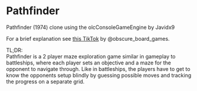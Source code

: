 # Pathfinder
Pathfinder (1974) clone using the olcConsoleGameEngine by Javidx9

For a brief explanation see [this TikTok](https://vm.tiktok.com/ZM8nP15tb/) by @obscure_board_games.

TL;DR:\
Pathfinder is a 2 player maze exploration game similar in gameplay to battleships, where each player sets an objective and a maze for the opponent to navigate through.
Like in battleships, the players have to get to know the opponents setup blindly by guessing possible moves and tracking the progress on a separate grid.